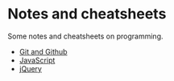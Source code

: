 Notes and cheatsheets
=====================

Some notes and cheatsheets on programming.

* [Git and Github](content/notes/git.md)
* [JavaScript](content/notes/javascript.md)
* [jQuery](content/notes/jquery.md)
